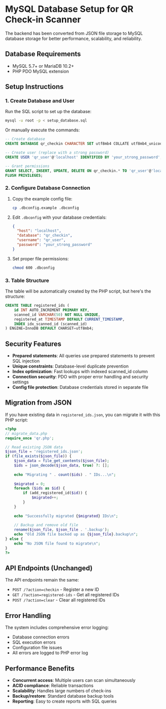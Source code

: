 # MySQL Database Setup for QR Check-in Scanner

The backend has been converted from JSON file storage to MySQL database storage for better performance, scalability, and reliability.

## Database Requirements

- MySQL 5.7+ or MariaDB 10.2+
- PHP PDO MySQL extension

## Setup Instructions

### 1. Create Database and User

Run the SQL script to set up the database:

```bash
mysql -u root -p < setup_database.sql
```

Or manually execute the commands:

```sql
-- Create database
CREATE DATABASE qr_checkin CHARACTER SET utf8mb4 COLLATE utf8mb4_unicode_ci;

-- Create user (replace with a strong password)
CREATE USER 'qr_user'@'localhost' IDENTIFIED BY 'your_strong_password';

-- Grant permissions
GRANT SELECT, INSERT, UPDATE, DELETE ON qr_checkin.* TO 'qr_user'@'localhost';
FLUSH PRIVILEGES;
```

### 2. Configure Database Connection

1. Copy the example config file:
   ```bash
   cp .dbconfig.example .dbconfig
   ```

2. Edit `.dbconfig` with your database credentials:
   ```json
   {
     "host": "localhost",
     "database": "qr_checkin", 
     "username": "qr_user",
     "password": "your_strong_password"
   }
   ```

3. Set proper file permissions:
   ```bash
   chmod 600 .dbconfig
   ```

### 3. Table Structure

The table will be automatically created by the PHP script, but here's the structure:

```sql
CREATE TABLE registered_ids (
    id INT AUTO_INCREMENT PRIMARY KEY,
    scanned_id VARCHAR(50) NOT NULL UNIQUE,
    registered_at TIMESTAMP DEFAULT CURRENT_TIMESTAMP,
    INDEX idx_scanned_id (scanned_id)
) ENGINE=InnoDB DEFAULT CHARSET=utf8mb4;
```

## Security Features

- **Prepared statements**: All queries use prepared statements to prevent SQL injection
- **Unique constraints**: Database-level duplicate prevention
- **Index optimization**: Fast lookups with indexed scanned_id column
- **Connection security**: PDO with proper error handling and security settings
- **Config file protection**: Database credentials stored in separate file

## Migration from JSON

If you have existing data in `registered_ids.json`, you can migrate it with this PHP script:

```php
<?php
// migrate_data.php
require_once 'qr.php';

// Read existing JSON data
$json_file = 'registered_ids.json';
if (file_exists($json_file)) {
    $json_data = file_get_contents($json_file);
    $ids = json_decode($json_data, true) ?: [];
    
    echo "Migrating " . count($ids) . " IDs...\n";
    
    $migrated = 0;
    foreach ($ids as $id) {
        if (add_registered_id($id)) {
            $migrated++;
        }
    }
    
    echo "Successfully migrated {$migrated} IDs\n";
    
    // Backup and remove old file
    rename($json_file, $json_file . '.backup');
    echo "Old JSON file backed up as {$json_file}.backup\n";
} else {
    echo "No JSON file found to migrate\n";
}
?>
```

## API Endpoints (Unchanged)

The API endpoints remain the same:
- `POST /?action=checkin` - Register a new ID
- `GET /?action=registered-ids` - Get all registered IDs  
- `POST /?action=clear` - Clear all registered IDs

## Error Handling

The system includes comprehensive error logging:
- Database connection errors
- SQL execution errors  
- Configuration file issues
- All errors are logged to PHP error log

## Performance Benefits

- **Concurrent access**: Multiple users can scan simultaneously
- **ACID compliance**: Reliable transactions
- **Scalability**: Handles large numbers of check-ins
- **Backup/restore**: Standard database backup tools
- **Reporting**: Easy to create reports with SQL queries